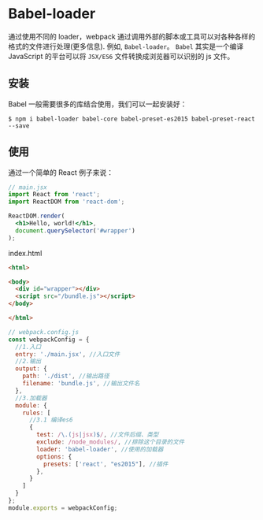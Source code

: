 # Babel-loader

通过使用不同的 loader，webpack 通过调用外部的脚本或工具可以对各种各样的格式的文件进行处理(更多信息). 例如, `Babel-loader`。 `Babel` 其实是一个编译 JavaScript 的平台可以将 `JSX/ES6` 文件转换成浏览器可以识别的 js 文件。

## 安装

Babel 一般需要很多的库结合使用，我们可以一起安装好：

```
$ npm i babel-loader babel-core babel-preset-es2015 babel-preset-react --save
```

## 使用

通过一个简单的 React 例子来说：

```jsx
// main.jsx
import React from 'react';
import ReactDOM from 'react-dom';

ReactDOM.render(
  <h1>Hello, world!</h1>,
  document.querySelector('#wrapper')
);
```

index.html

```html
<html>

<body>
  <div id="wrapper"></div>
  <script src="/bundle.js"></script>
</body>

</html>
```

```js
// webpack.config.js
const webpackConfig = {
  //1.入口
  entry: './main.jsx', //入口文件
  //2.输出
  output: {
    path: './dist', //输出路径
    filename: 'bundle.js', //输出文件名
  },
  //3.加载器
  module: {
    rules: [
      //3.1 编译es6
      {
        test: /\.(js|jsx)$/, //文件后缀、类型      
        exclude: /node_modules/, //排除这个目录的文件
        loader: 'babel-loader', //使用的加载器
        options: {
          presets: ['react', "es2015"], //插件
        },
      }
    ]
  }
};
module.exports = webpackConfig;
```



